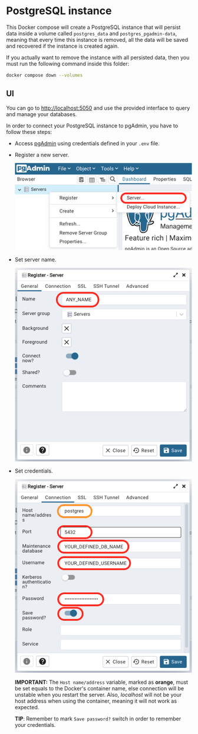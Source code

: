 # PostgreSQL instance

This Docker compose will create a PostgreSQL instance that will persist
data inside a volume called `postgres_data` and `postgres_pgadmin-data`,
meaning that every time this instance is removed, all the data will be
saved and recovered if the instance is created again.

If you actually want to remove the instance with all persisted data,
then you must run the following command inside this folder:

```bash
docker compose down --volumes
```

## UI

You can go to [http://localhost:5050](http://localhost:5050) and use
the provided interface to query and manage your databases.

In order to connect your PostgreSQL instance to pgAdmin, you have to
follow these steps:

- Access [pgAdmin](http://localhost:5050) using credentials
  defined in your `.env` file.

- Register a new server.

  ![register-server](./assets/register-server.png)

- Set server name.

  ![set-server-name](./assets/set-server-name.png)

- Set credentials.

  ![set-credentials](./assets/set-server-access.png)

  **IMPORTANT:** The `Host name/address` variable, marked as **orange**, must be
  set equals to the Docker's container name, else connection will be unstable
  when you restart the server. Also, _localhost_ will not be your host address
  when using the container, meaning it will not work as expected.

  **TIP**: Remember to mark `Save password?` switch in order to remember your credentials.
